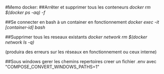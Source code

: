 #Memo docker:
##Arrêter et supprimer tous les conteneurs
*docker rm $(docker ps -aq) -f*

##Se connecter en bash  à un container en fonctionnement
*docker exec -it [container-id] bash*

##Supprimer tous les reseaux existants
*docker network rm $(docker network ls -q)* 

(produira des erreurs sur les réseaux en fonctionnement ou ceux interne)

##Sous windows gerer les chemins repertoires
creer un fichier .env avec "COMPOSE_CONVERT_WINDOWS_PATHS=1"
